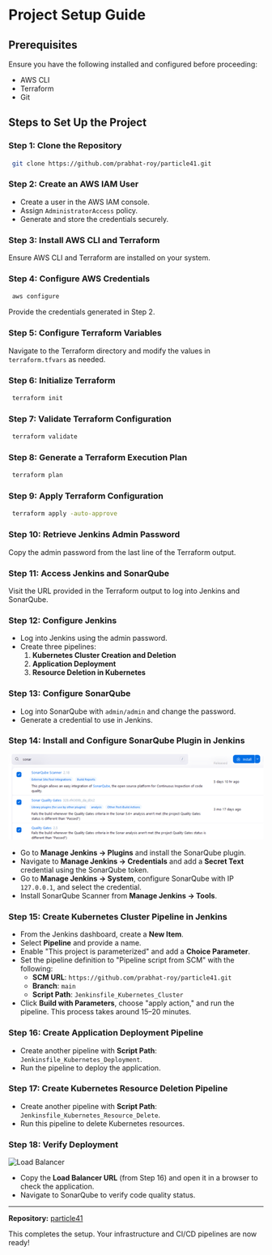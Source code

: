 # Project Setup Guide

## Prerequisites
Ensure you have the following installed and configured before proceeding:
- AWS CLI
- Terraform
- Git

## Steps to Set Up the Project

### Step 1: Clone the Repository
```sh
 git clone https://github.com/prabhat-roy/particle41.git
```

### Step 2: Create an AWS IAM User
- Create a user in the AWS IAM console.
- Assign `AdministratorAccess` policy.
- Generate and store the credentials securely.

### Step 3: Install AWS CLI and Terraform
Ensure AWS CLI and Terraform are installed on your system.

### Step 4: Configure AWS Credentials
```sh
 aws configure
```
Provide the credentials generated in Step 2.

### Step 5: Configure Terraform Variables
Navigate to the Terraform directory and modify the values in `terraform.tfvars` as needed.

### Step 6: Initialize Terraform
```sh
 terraform init
```

### Step 7: Validate Terraform Configuration
```sh
 terraform validate
```

### Step 8: Generate a Terraform Execution Plan
```sh
 terraform plan
```

### Step 9: Apply Terraform Configuration
```sh
 terraform apply -auto-approve
```

### Step 10: Retrieve Jenkins Admin Password
Copy the admin password from the last line of the Terraform output.

### Step 11: Access Jenkins and SonarQube
Visit the URL provided in the Terraform output to log into Jenkins and SonarQube.

### Step 12: Configure Jenkins
- Log into Jenkins using the admin password.
- Create three pipelines:
  1. **Kubernetes Cluster Creation and Deletion**
  2. **Application Deployment**
  3. **Resource Deletion in Kubernetes**

### Step 13: Configure SonarQube
- Log into SonarQube with `admin/admin` and change the password.
- Generate a credential to use in Jenkins.

### Step 14: Install and Configure SonarQube Plugin in Jenkins
![Jenkins Plugin](images/jenkins_plugin.png)
- Go to **Manage Jenkins → Plugins** and install the SonarQube plugin.
- Navigate to **Manage Jenkins → Credentials** and add a **Secret Text** credential using the SonarQube token.
- Go to **Manage Jenkins → System**, configure SonarQube with IP `127.0.0.1`, and select the credential.
- Install SonarQube Scanner from **Manage Jenkins → Tools**.

### Step 15: Create Kubernetes Cluster Pipeline in Jenkins
- From the Jenkins dashboard, create a **New Item**.
- Select **Pipeline** and provide a name.
- Enable "This project is parameterized" and add a **Choice Parameter**.
- Set the pipeline definition to "Pipeline script from SCM" with the following:
  - **SCM URL**: `https://github.com/prabhat-roy/particle41.git`
  - **Branch**: `main`
  - **Script Path**: `Jenkinsfile_Kubernetes_Cluster`
- Click **Build with Parameters**, choose "apply action," and run the pipeline. This process takes around 15–20 minutes.

### Step 16: Create Application Deployment Pipeline
- Create another pipeline with **Script Path**: `Jenkinsfile_Kubernetes_Deployment`.
- Run the pipeline to deploy the application.

### Step 17: Create Kubernetes Resource Deletion Pipeline
- Create another pipeline with **Script Path**: `Jenkinsfile_Kubernetes_Resource_Delete`.
- Run this pipeline to delete Kubernetes resources.

### Step 18: Verify Deployment
![Load Balancer](images/load_balancer.png)
- Copy the **Load Balancer URL** (from Step 16) and open it in a browser to check the application.
- Navigate to SonarQube to verify code quality status.

---
**Repository:** [particle41](https://github.com/prabhat-roy/particle41.git)

This completes the setup. Your infrastructure and CI/CD pipelines are now ready!
